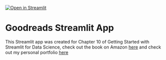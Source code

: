 [![Open in Streamlit](https://static.streamlit.io/badges/streamlit_badge_black_white.svg)](https://share.streamlit.io/tylerjrichards/goodreads_book_demo/main/goodreads_app.py)

# Goodreads Streamlit App

This Streamlit app was created for Chapter 10 of Getting Started with Streamlit for Data Science, check out the book on Amazon [here]() and check out my personal portfolio [here](http://www.tylerjrichards.com)

